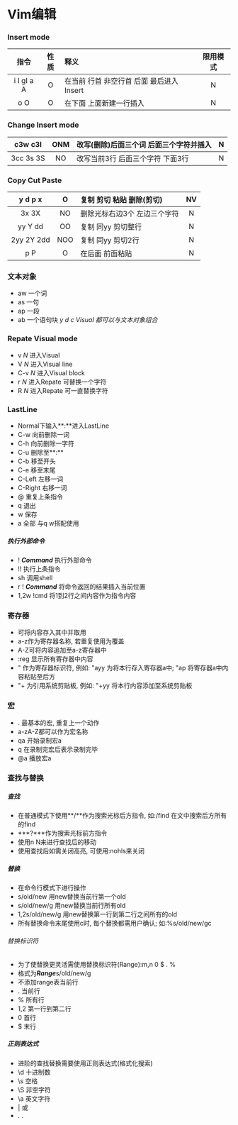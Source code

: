# Vim编辑

### Insert mode
| 指令 | 性质 | 释义 | 限用模式 |
| :--: | :--: | :-- | :--: |
| i  I  gI  a  A | O | 在当前 行首 非空行首 后面 最后进入Insert | N |
| o  O | O | 在下面 上面新建一行插入 | N |

### Change Insert mode
| c3w  c3l | ONM | 改写(删除)后面三个词 后面三个字符并插入 | N |
| :--: | :--: | :-- | :--: |
| 3cc  3s  3S | NO | 改写当前3行 后面三个字符 下面3行 | N |

### Copy Cut Paste
| y  d  p  x | O | 复制 剪切 粘贴 删除(剪切) | NV |
| :--: | :--: | :-- | :--: |
| 3x  3X | NO | 删除光标右边3个 左边三个字符 | N |
| yy  Y  dd | OO | 复制 同yy 剪切整行 | N |
| 2yy  2Y  2dd | NOO | 复制 同yy 剪切2行 | N |
| p  P | O | 在后面 前面粘贴 | N |

### 文本对象
- aw 一个词
- as 一句
- ap 一段
- ab 一个语句块
*y d c Visual 都可以与文本对象组合*

### Repate Visual mode
- v *N* 进入Visual
- V *N* 进入Visual line
- C-v *N* 进入Visual block
- r *N* 进入Repate 可替换一个字符
- R *N* 进入Repate 可一直替换字符

### LastLine
- Normal下输入**:**进入LastLine
- C-w 向前删除一词
- C-h 向前删除一字符
- C-u 删除至**:**
- C-b 移至开头
- C-e 移至末尾
- C-Left 左移一词
- C-Right 右移一词
- @ 重复上条指令
- q 退出
- w 保存
- a 全部 与q w搭配使用
##### 执行外部命令
- ! ***Command*** 执行外部命令
- !! 执行上条指令
- sh 调用shell
- r ! ***Command*** 将命令返回的结果插入当前位置
- 1,2w !cmd 将1到2行之间内容作为指令内容

### 寄存器
- 可将内容存入其中并取用
- a-z作为寄存器名称, 若重复使用为覆盖
- A-Z可将内容追加至a-z寄存器中
- :reg 显示所有寄存器中内容
- " 作为寄存器标识符, 例如: "ayy 为将本行存入寄存器a中; "ap 将寄存器a中内容粘贴至后方
- "+ 为引用系统剪贴板, 例如: "+yy 将本行内容添加至系统剪贴板

### 宏
- . 最基本的宏, 重复上一个动作
- a-zA-Z都可以作为宏名称
- qa 开始录制宏a
- q 在录制完宏后表示录制完毕
- @a 播放宏a

### 查找与替换
##### 查找
- 在普通模式下使用**/**作为搜索光标后方指令, 如:/find 在文中搜索后方所有的find
- ***?***作为搜索光标前方指令
- 使用n N来进行查找后的移动
- 使用查找后如需关闭高亮, 可使用:nohls来关闭
##### 替换
- 在命令行模式下进行操作
- s/old/new 用new替换当前行第一个old
- s/old/new/g 用new替换当前行所有old
- 1,2s/old/new/g 用new替换第一行到第二行之间所有的old
- 所有替换命令末尾使用c时, 每个替换都需用户确认; 如:%s/old/new/gc
###### 替换标识符
- 为了使替换更灵活需使用替换标识符(Range):m,n 0 $ . %
- 格式为***Range***s/old/new/g
- 不添加range表当前行
- . 当前行
- % 所有行
- 1,2 第一行到第二行
- 0 首行
- $ 末行
##### 正则表达式
- 进阶的查找替换需要使用正则表达式(格式化搜索)
- \d 十进制数
- \s 空格
- \S 非空字符
- \a 英文字符
- \| 或
- \. .
